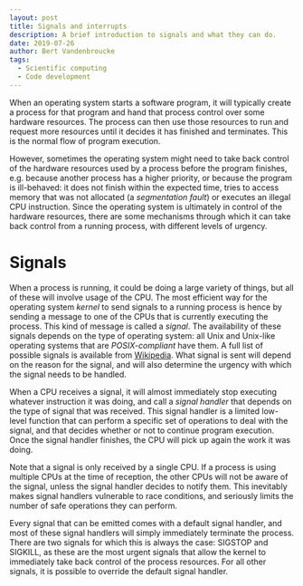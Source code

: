 ```yaml
---
layout: post
title: Signals and interrupts
description: A brief introduction to signals and what they can do.
date: 2019-07-26
author: Bert Vandenbroucke
tags:
  - Scientific computing
  - Code development
---
```


When an operating system starts a software program, it will typically 
create a process for that program and hand that process control over 
some hardware resources. The process can then use those resources to run 
and request more resources until it decides it has finished and 
terminates. This is the normal flow of program execution.

However, sometimes the operating system might need to take back control 
of the hardware resources used by a process before the program finishes, 
e.g. because another process has a higher priority, or because the 
program is ill-behaved: it does not finish within the expected time, 
tries to access memory that was not allocated (a *segmentation fault*) 
or executes an illegal CPU instruction. Since the operating system is 
ultimately in control of the hardware resources, there are some 
mechanisms through which it can take back control from a running 
process, with different levels of urgency.

# Signals

When a process is running, it could be doing a large variety of things, 
but all of these will involve usage of the CPU. The most efficient way 
for the operating system *kernel* to send signals to a running process 
is hence by sending a message to one of the CPUs that is currently 
executing the process. This kind of message is called a *signal*. The 
availability of these signals depends on the type of operating system: 
all Unix and Unix-like operating systems that are *POSIX-compliant* have 
them. A full list of possible signals is available from 
[Wikipedia](https://en.wikipedia.org/wiki/Signal_(IPC)#POSIX_signals). 
What signal is sent will depend on the reason for the signal, and will 
also determine the urgency with which the signal needs to be handled.

When a CPU receives a signal, it will almost immediately stop executing 
whatever instruction it was doing, and call a *signal handler* that 
depends on the type of signal that was received. This signal handler is 
a limited low-level function that can perform a specific set of 
operations to deal with the signal, and that decides whether or not to 
continue program execution. Once the signal handler finishes, the CPU 
will pick up again the work it was doing.

Note that a signal is only received by a single CPU. If a process is 
using multiple CPUs at the time of reception, the other CPUs will not be 
aware of the signal, unless the signal handler decides to notify them. 
This inevitably makes signal handlers vulnerable to race conditions, and 
seriously limits the number of safe operations they can perform.

Every signal that can be emitted comes with a default signal handler, 
and most of these signal handlers will simply immediately terminate the 
process. There are two signals for which this is always the case: 
SIGSTOP and SIGKILL, as these are the most urgent signals that allow the 
kernel to immediately take back control of the process resources. For 
all other signals, it is possible to override the default signal 
handler.
